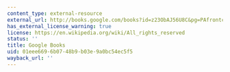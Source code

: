```yaml
---
content_type: external-resource
external_url: http://books.google.com/books?id=z23ObAJ56U8C&pg=PAfrontcover#v=onepage
has_external_license_warning: true
license: https://en.wikipedia.org/wiki/All_rights_reserved
status: ''
title: Google Books
uid: 01eee669-6b07-48b9-b03e-9a0bc54ec5f5
wayback_url: ''
---
```

